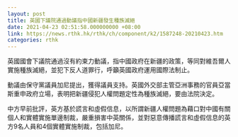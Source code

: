 ```yaml
---
layout: post
title: 英國下議院通過動議指中國新疆發生種族滅絕
date: 2021-04-23 02:51:58.000000000 +08:00
link: https://news.rthk.hk/rthk/ch/component/k2/1587248-20210423.htm
categories: rthk
---
```


英國國會下議院通過沒有約束力動議，指中國政府在新疆的政策，等同對維吾爾人實施種族滅絕，並犯下反人道罪行，呼籲英國政府運用國際法制止。

動議由保守黨議員加尼提出，獲得議員支持。英國外交部主管亞洲事務的官員亞當斯重申政府立場，表明把新疆侵犯人權問題定性為種族滅絕，要由法院決定。

中方早前批評，英方基於謊言和虛假信息，以所謂新疆人權問題為藉口對中國有關個人和實體實施單邊制裁，嚴重損害中英關係，並對惡意傳播謊言和虛假信息的英方9名人員和4個實體實施制裁，包括加尼。
